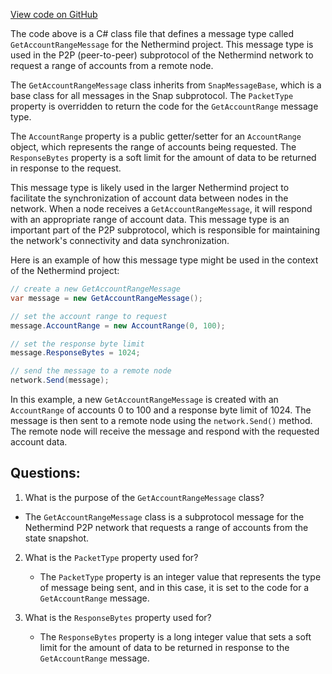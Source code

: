[View code on GitHub](https://github.com/NethermindEth/nethermind/src/Nethermind/Nethermind.Network/P2P/Subprotocols/Snap/Messages/GetAccountRangeMessage.cs)

The code above is a C# class file that defines a message type called `GetAccountRangeMessage` for the Nethermind project. This message type is used in the P2P (peer-to-peer) subprotocol of the Nethermind network to request a range of accounts from a remote node. 

The `GetAccountRangeMessage` class inherits from `SnapMessageBase`, which is a base class for all messages in the Snap subprotocol. The `PacketType` property is overridden to return the code for the `GetAccountRange` message type. 

The `AccountRange` property is a public getter/setter for an `AccountRange` object, which represents the range of accounts being requested. The `ResponseBytes` property is a soft limit for the amount of data to be returned in response to the request. 

This message type is likely used in the larger Nethermind project to facilitate the synchronization of account data between nodes in the network. When a node receives a `GetAccountRangeMessage`, it will respond with an appropriate range of account data. This message type is an important part of the P2P subprotocol, which is responsible for maintaining the network's connectivity and data synchronization. 

Here is an example of how this message type might be used in the context of the Nethermind project:

```csharp
// create a new GetAccountRangeMessage
var message = new GetAccountRangeMessage();

// set the account range to request
message.AccountRange = new AccountRange(0, 100);

// set the response byte limit
message.ResponseBytes = 1024;

// send the message to a remote node
network.Send(message);
```

In this example, a new `GetAccountRangeMessage` is created with an `AccountRange` of accounts 0 to 100 and a response byte limit of 1024. The message is then sent to a remote node using the `network.Send()` method. The remote node will receive the message and respond with the requested account data.
## Questions: 
 1. What is the purpose of the `GetAccountRangeMessage` class?
   - The `GetAccountRangeMessage` class is a subprotocol message for the Nethermind P2P network that requests a range of accounts from the state snapshot.

2. What is the `PacketType` property used for?
   - The `PacketType` property is an integer value that represents the type of message being sent, and in this case, it is set to the code for a `GetAccountRange` message.

3. What is the `ResponseBytes` property used for?
   - The `ResponseBytes` property is a long integer value that sets a soft limit for the amount of data to be returned in response to the `GetAccountRange` message.